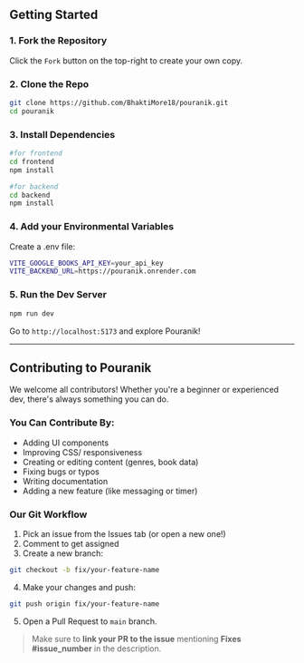 ## Getting Started

### 1. Fork the Repository

Click the `Fork` button on the top-right to create your own copy.

### 2. Clone the Repo

```bash
git clone https://github.com/BhaktiMore18/pouranik.git
cd pouranik
```

### 3. Install Dependencies

```bash
#for frontend
cd frontend
npm install

#for backend
cd backend
npm install
```

### 4. Add your Environmental Variables

Create a .env file:

```bash
VITE_GOOGLE_BOOKS_API_KEY=your_api_key
VITE_BACKEND_URL=https://pouranik.onrender.com
```

### 5. Run the Dev Server

```bash
npm run dev
```

Go to `http://localhost:5173` and explore Pouranik!

---

## Contributing to Pouranik

We welcome all contributors! Whether you're a beginner or experienced dev, there's always something you can do.

### You Can Contribute By:

- Adding UI components
- Improving CSS/ responsiveness
- Creating or editing content (genres, book data)
- Fixing bugs or typos
- Writing documentation
- Adding a new feature (like messaging or timer)

### Our Git Workflow

1. Pick an issue from the Issues tab (or open a new one!)
2. Comment to get assigned
3. Create a new branch:

```bash
git checkout -b fix/your-feature-name
```

4. Make your changes and push:

```bash
git push origin fix/your-feature-name
```

5. Open a Pull Request to `main` branch.

> Make sure to **link your PR to the issue** mentioning **Fixes #issue_number** in the description.
